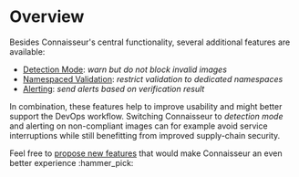 # Overview

Besides Connaisseur's central functionality, several additional features are available:

- [Detection Mode](./detection_mode.md): *warn but do not block invalid images*
- [Namespaced Validation](./namespaced_validation.md): *restrict validation to dedicated namespaces*
- [Alerting](./alerting.md): *send alerts based on verification result*

In combination, these features help to improve usability and might better support the DevOps workflow.
Switching Connaisseur to _detection mode_ and alerting on non-compliant images can for example avoid service interruptions while still benefitting from improved supply-chain security.

Feel free to [propose new features](https://github.com/sse-secure-systems/connaisseur/issues/new?assignees=&labels=&template=feature_request.md&title=) that would make Connaisseur an even better experience :hammer_pick:

